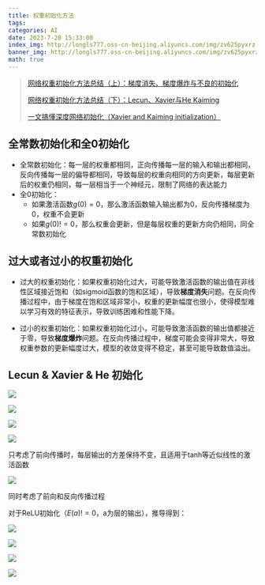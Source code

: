 ```yaml
---
title: 权重初始化方法
tags: 
categories: AI
date: 2023-7-20 15:33:00
index_img: http://longls777.oss-cn-beijing.aliyuncs.com/img/zv625pyxrz.png
banner_img: http://longls777.oss-cn-beijing.aliyuncs.com/img/zv625pyxrz.png
math: true
---
```


> [网络权重初始化方法总结（上）：梯度消失、梯度爆炸与不良的初始化](https://cloud.tencent.com/developer/article/1535198)
>
> [网络权重初始化方法总结（下）：Lecun、Xavier与He Kaiming](https://cloud.tencent.com/developer/article/1542736)
>
> [一文搞懂深度网络初始化（Xavier and Kaiming initialization）](https://cloud.tencent.com/developer/article/1587082)



## 全常数初始化和全0初始化

- 全常数初始化：每一层的权重都相同，正向传播每一层的输入和输出都相同，反向传播每一层的偏导都相同，导致每层的权重向相同的方向更新，每层更新后的权重仍相同，每一层相当于一个神经元，限制了网络的表达能力
- 全0初始化：
  - 如果激活函数$g(0)=0$，那么激活函数输入输出都为0，反向传播梯度为0，权重不会更新
  - 如果$g(0)!=0$，那么权重会更新，但是每层权重的更新方向仍相同，同全常数初始化



## 过大或者过小的权重初始化

- 过大的权重初始化：如果权重初始化过大，可能导致激活函数的输出值在非线性区域接近饱和（如sigmoid函数的饱和区域），导致**梯度消失**问题。在反向传播过程中，由于梯度在饱和区域非常小，权重的更新幅度也很小，使得模型难以学习有效的特征表示，导致训练困难和性能下降。

- 过小的权重初始化：如果权重初始化过小，可能导致激活函数的输出值都接近于零，导致**梯度爆炸**问题。在反向传播过程中，梯度可能会变得非常大，导致权重参数的更新幅度过大，模型的收敛变得不稳定，甚至可能导致数值溢出。



## Lecun & Xavier & He 初始化

![](http://longls777.oss-cn-beijing.aliyuncs.com/img/zv625pyxrz.png)

![](http://longls777.oss-cn-beijing.aliyuncs.com/img/image-20230720161215768.png)

![](http://longls777.oss-cn-beijing.aliyuncs.com/img/image-20230720161255168.png)

![](http://longls777.oss-cn-beijing.aliyuncs.com/img/image-20230720161334461.png)

只考虑了前向传播时，每层输出的方差保持不变，且适用于tanh等近似线性的激活函数

![](http://longls777.oss-cn-beijing.aliyuncs.com/img/image-20230720161527662.png)

同时考虑了前向和反向传播过程



对于ReLU初始化（$E(a) != 0$，a为层的输出），推导得到：

![](http://longls777.oss-cn-beijing.aliyuncs.com/img/image-20230720161807743.png)

![](http://longls777.oss-cn-beijing.aliyuncs.com/img/image-20230720162156491.png)

![](http://longls777.oss-cn-beijing.aliyuncs.com/img/image-20230720162213255.png)

![](http://longls777.oss-cn-beijing.aliyuncs.com/img/image-20230720162308741.png)